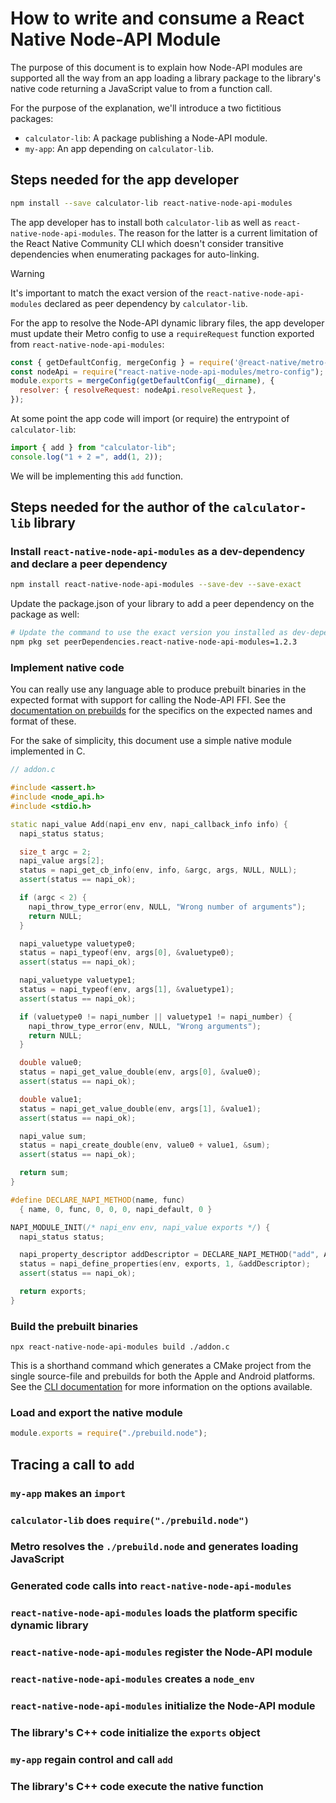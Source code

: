 # How to write and consume a React Native Node-API Module

The purpose of this document is to explain how Node-API modules are supported all the way from an app loading a library package to the library's native code returning a JavaScript value to from a function call.

For the purpose of the explanation, we'll introduce a two fictitious packages:
- `calculator-lib`: A package publishing a Node-API module.
- `my-app`: An app depending on `calculator-lib`.

## Steps needed for the app developer

```bash
npm install --save calculator-lib react-native-node-api-modules
```

The app developer has to install both `calculator-lib` as well as `react-native-node-api-modules`.
The reason for the latter is a current limitation of the React Native Community CLI which doesn't consider transitive dependencies when enumerating packages for auto-linking.

> [!WARNING]
>  It's important to match the exact version of the `react-native-node-api-modules` declared as peer dependency by `calculator-lib`.

For the app to resolve the Node-API dynamic library files, the app developer must update their Metro config to use a `requireRequest` function exported from `react-native-node-api-modules`:

```javascript
const { getDefaultConfig, mergeConfig } = require('@react-native/metro-config');
const nodeApi = require("react-native-node-api-modules/metro-config");
module.exports = mergeConfig(getDefaultConfig(__dirname), {
  resolver: { resolveRequest: nodeApi.resolveRequest },
});
```

At some point the app code will import (or require) the entrypoint of `calculator-lib`:

```javascript
import { add } from "calculator-lib";
console.log("1 + 2 =", add(1, 2));
```

We will be implementing this `add` function.

## Steps needed for the author of the `calculator-lib` library

### Install `react-native-node-api-modules` as a dev-dependency and declare a peer dependency

```bash
npm install react-native-node-api-modules --save-dev --save-exact
```

Update the package.json of your library to add a peer dependency on the package as well:

```bash
# Update the command to use the exact version you installed as dev-dependency
npm pkg set peerDependencies.react-native-node-api-modules=1.2.3
```

### Implement native code

You can really use any language able to produce prebuilt binaries in the expected format with support for calling the Node-API FFI. See the [documentation on prebuilds](./PREBUILDS.md) for the specifics on the expected names and format of these.

For the sake of simplicity, this document use a simple native module implemented in C.

```cpp
// addon.c

#include <assert.h>
#include <node_api.h>
#include <stdio.h>

static napi_value Add(napi_env env, napi_callback_info info) {
  napi_status status;

  size_t argc = 2;
  napi_value args[2];
  status = napi_get_cb_info(env, info, &argc, args, NULL, NULL);
  assert(status == napi_ok);

  if (argc < 2) {
    napi_throw_type_error(env, NULL, "Wrong number of arguments");
    return NULL;
  }

  napi_valuetype valuetype0;
  status = napi_typeof(env, args[0], &valuetype0);
  assert(status == napi_ok);

  napi_valuetype valuetype1;
  status = napi_typeof(env, args[1], &valuetype1);
  assert(status == napi_ok);

  if (valuetype0 != napi_number || valuetype1 != napi_number) {
    napi_throw_type_error(env, NULL, "Wrong arguments");
    return NULL;
  }

  double value0;
  status = napi_get_value_double(env, args[0], &value0);
  assert(status == napi_ok);

  double value1;
  status = napi_get_value_double(env, args[1], &value1);
  assert(status == napi_ok);

  napi_value sum;
  status = napi_create_double(env, value0 + value1, &sum);
  assert(status == napi_ok);

  return sum;
}

#define DECLARE_NAPI_METHOD(name, func)                                        \
  { name, 0, func, 0, 0, 0, napi_default, 0 }

NAPI_MODULE_INIT(/* napi_env env, napi_value exports */) {
  napi_status status;

  napi_property_descriptor addDescriptor = DECLARE_NAPI_METHOD("add", Add);
  status = napi_define_properties(env, exports, 1, &addDescriptor);
  assert(status == napi_ok);

  return exports;
}
```

### Build the prebuilt binaries

```
npx react-native-node-api-modules build ./addon.c
```

This is a shorthand command which generates a CMake project from the single source-file and prebuilds for both the Apple and Android platforms. See the [CLI documentation](./CLI.md) for more information on the options available.

<!-- TODO: Write more on the expected output of running this command -->

### Load and export the native module

```javascript
module.exports = require("./prebuild.node");
```

## Tracing a call to `add`

<!-- TODO: Write this -->

### `my-app` makes an `import`

<!-- TODO: Write this -->

### `calculator-lib` does `require("./prebuild.node")`

<!-- TODO: Write this -->

### Metro resolves the `./prebuild.node` and generates loading JavaScript

<!-- TODO: Write this -->

### Generated code calls into `react-native-node-api-modules`

<!-- TODO: Write this -->

### `react-native-node-api-modules` loads the platform specific dynamic library

<!-- TODO: Write this -->

### `react-native-node-api-modules` register the Node-API module

<!-- TODO: Write this -->

### `react-native-node-api-modules` creates a `node_env`

<!-- TODO: Write this, detailing the call of `jsi::Runtime::createNodeApiEnv` -->

### `react-native-node-api-modules` initialize the Node-API module

<!-- TODO: Write this -->

### The library's C++ code initialize the `exports` object

<!-- TODO: Write this -->
<!-- TODO: Mention the engine-specific symbols being implemented by Hermes -->

### `my-app` regain control and call `add`

<!-- TODO: Write this -->

### The library's C++ code execute the native function

<!-- TODO: Write this -->
